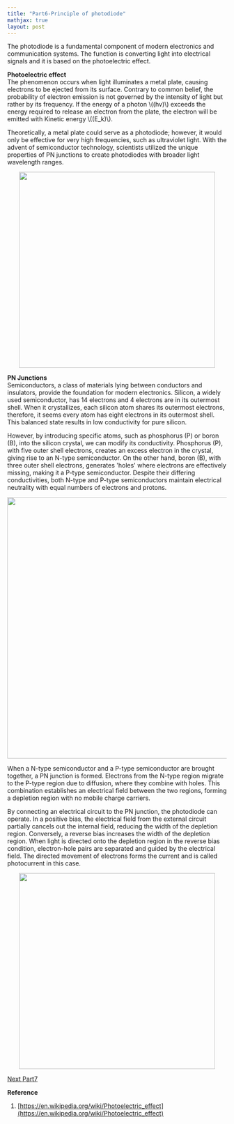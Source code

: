 ```yaml
---
title: "Part6-Principle of photodiode"
mathjax: true
layout: post
---
```

The photodiode is a fundamental component of modern electronics and communication systems. The function is converting light into electrical signals and it is based on the photoelectric effect. 

**Photoelectric effect**     
The phenomenon occurs when light illuminates a metal plate, causing electrons to be ejected from its surface. Contrary to common belief, the probability of electron emission is not governed by the intensity of light but rather by its frequency. If the energy of a photon \\((hv)\\) exceeds the energy required to release an electron from the plate, the electron will be emitted with Kinetic energy \\((E_k)\\). 

Theoretically, a metal plate could serve as a photodiode; however, it would only be effective for very high frequencies, such as ultraviolet light. With the advent of semiconductor technology, scientists utilized the unique properties of PN junctions to create photodiodes with broader light wavelength ranges.

<div align="center">
<a href="url"><img src="https://raw.githubusercontent.com/haleywuhuan/profile/master/assets/blog6_fig1.jpg" align="center" width="450"></a>
</div>

**PN Junctions**     
Semiconductors, a class of materials lying between conductors and insulators, provide the foundation for modern electronics. Silicon, a widely used semiconductor, has 14 electrons and 4 electrons are in its outermost shell. When it crystallizes, each silicon atom shares its outermost electrons, therefore, it seems every atom has eight electrons in its outermost shell. This balanced state results in low conductivity for pure silicon.

However, by introducing specific atoms, such as phosphorus (P) or boron (B), into the silicon crystal, we can modify its conductivity. Phosphorus (P), with five outer shell electrons, creates an excess electron in the crystal, giving rise to an N-type semiconductor. On the other hand, boron (B), with three outer shell electrons, generates 'holes' where electrons are effectively missing, making it a P-type semiconductor. Despite their differing conductivities, both N-type and P-type semiconductors maintain electrical neutrality with equal numbers of electrons and protons. 

<div align="center">
<a href="url"><img src="https://raw.githubusercontent.com/haleywuhuan/profile/master/assets/blog6_fig2.jpg" align="center" width="600"></a>
</div>

When a N-type semiconductor and a P-type semiconductor are brought together, a PN junction is formed. Electrons from the N-type region migrate to the P-type region due to diffusion, where they combine with holes. This combination establishes an electrical field between the two regions, forming a depletion region with no mobile charge carriers. 

By connecting an electrical circuit to the PN junction, the photodiode can operate. In a positive bias, the electrical field from the external circuit partially cancels out the internal field, reducing the width of the depletion region. Conversely, a reverse bias increases the width of the depletion region. When light is directed onto the depletion region in the reverse bias condition, electron-hole pairs are separated and guided by the electrical field. The directed movement of electrons forms the current and is called photocurrent in this case.

<div align="center">
<a href="url"><img src="https://raw.githubusercontent.com/haleywuhuan/profile/master/assets/blog6_fig3.jpg" align="center" width="450"></a>
</div>

[Next Part7](https://haleyhw.github.io/web/Part7-Scattering-phenomena-in-optical-fiber/)

**Reference**
1. [https://en.wikipedia.org/wiki/Photoelectric_effect](https://en.wikipedia.org/wiki/Photoelectric_effect)
